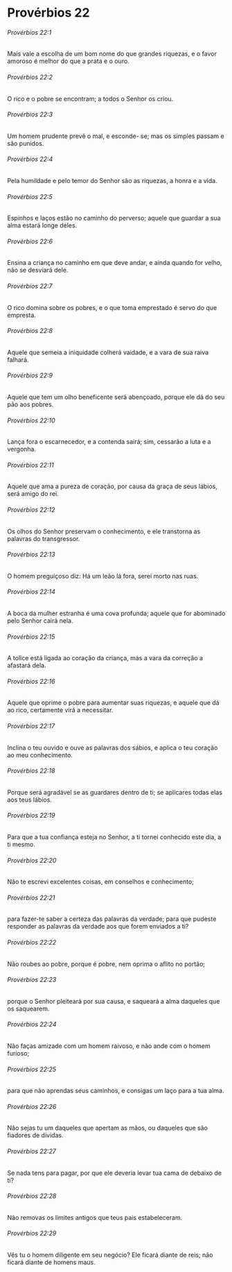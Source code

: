# Provérbios 22

###### Provérbios 22:1

Mais vale a escolha de um bom nome do que grandes riquezas, e o favor amoroso é melhor do que a prata e o ouro.

###### Provérbios 22:2

O rico e o pobre se encontram; a todos o Senhor os criou.

###### Provérbios 22:3

Um homem prudente prevê o mal, e esconde- se; mas os simples passam e são punidos.

###### Provérbios 22:4

Pela humildade e pelo temor do Senhor são as riquezas, a honra e a vida.

###### Provérbios 22:5

Espinhos e laços estão no caminho do perverso; aquele que guardar a sua alma estará longe deles.

###### Provérbios 22:6

Ensina a criança no caminho em que deve andar, e ainda quando for velho, não se desviará dele.

###### Provérbios 22:7

O rico domina sobre os pobres, e o que toma emprestado é servo do que empresta.

###### Provérbios 22:8

Aquele que semeia a iniquidade colherá vaidade, e a vara de sua raiva falhará.

###### Provérbios 22:9

Aquele que tem um olho beneficente será abençoado, porque ele dá do seu pão aos pobres.

###### Provérbios 22:10

Lança fora o escarnecedor, e a contenda sairá; sim, cessarão a luta e a vergonha.

###### Provérbios 22:11

Aquele que ama a pureza de coração, por causa da graça de seus lábios, será amigo do rei.

###### Provérbios 22:12

Os olhos do Senhor preservam o conhecimento, e ele transtorna as palavras do transgressor.

###### Provérbios 22:13

O homem preguiçoso diz: Há um leão lá fora, serei morto nas ruas.

###### Provérbios 22:14

A boca da mulher estranha é uma cova profunda; aquele que for abominado pelo Senhor cairá nela.

###### Provérbios 22:15

A tolice está ligada ao coração da criança, mas a vara da correção a afastará dela.

###### Provérbios 22:16

Aquele que oprime o pobre para aumentar suas riquezas, e aquele que dá ao rico, certamente virá a necessitar.

###### Provérbios 22:17

Inclina o teu ouvido e ouve as palavras dos sábios, e aplica o teu coração ao meu conhecimento.

###### Provérbios 22:18

Porque será agradável se as guardares dentro de ti; se aplicares todas elas aos teus lábios.

###### Provérbios 22:19

Para que a tua confiança esteja no Senhor, a ti tornei conhecido este dia, a ti mesmo.

###### Provérbios 22:20

Não te escrevi excelentes coisas, em conselhos e conhecimento;

###### Provérbios 22:21

para fazer-te saber a certeza das palavras da verdade; para que pudeste responder as palavras da verdade aos que forem enviados a ti?

###### Provérbios 22:22

Não roubes ao pobre, porque é pobre, nem oprima o aflito no portão;

###### Provérbios 22:23

porque o Senhor pleiteará por sua causa, e saqueará a alma daqueles que os saquearem.

###### Provérbios 22:24

Não faças amizade com um homem raivoso, e não ande com o homem furioso;

###### Provérbios 22:25

para que não aprendas seus caminhos, e consigas um laço para a tua alma.

###### Provérbios 22:26

Não sejas tu um daqueles que apertam as mãos, ou daqueles que são fiadores de dívidas.

###### Provérbios 22:27

Se nada tens para pagar, por que ele deveria levar tua cama de debaixo de ti?

###### Provérbios 22:28

Não removas os limites antigos que teus pais estabeleceram.

###### Provérbios 22:29

Vês tu o homem diligente em seu negócio? Ele ficará diante de reis; não ficará diante de homens maus.


